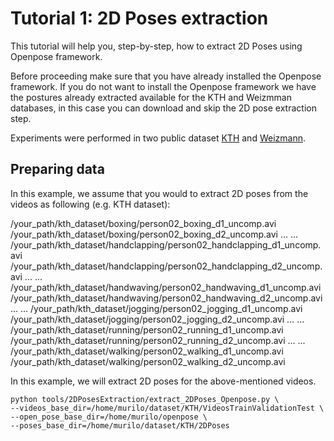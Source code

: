 # Tutorial 1: 2D Poses extraction

This tutorial will help you, step-by-step, how to extract 2D Poses using Openpose framework.

Before proceeding make sure that you have already installed the Openpose framework. If you do not want to install the Openpose framework we have the postures already extracted available for the KTH and Weizmman databases, in this case you can download and skip the 2D pose extraction step.

Experiments were performed in two public dataset [KTH](http://www.nada.kth.se/cvap/actions/) and [Weizmann](http://www.wisdom.weizmann.ac.il/~vision/SpaceTimeActions.html).

## Preparing data

In this example, we assume that you would to extract 2D poses from the videos as following (e.g. KTH dataset):

/your_path/kth_dataset/boxing/person02_boxing_d1_uncomp.avi
/your_path/kth_dataset/boxing/person02_boxing_d2_uncomp.avi
...
...
/your_path/kth_dataset/handclapping/person02_handclapping_d1_uncomp.avi
/your_path/kth_dataset/handclapping/person02_handclapping_d2_uncomp.avi
...
...
/your_path/kth_dataset/handwaving/person02_handwaving_d1_uncomp.avi
/your_path/kth_dataset/handwaving/person02_handwaving_d2_uncomp.avi
...
...
/your_path/kth_dataset/jogging/person02_jogging_d1_uncomp.avi
/your_path/kth_dataset/jogging/person02_jogging_d2_uncomp.avi
...
...
/your_path/kth_dataset/running/person02_running_d1_uncomp.avi
/your_path/kth_dataset/running/person02_running_d2_uncomp.avi
...
...
/your_path/kth_dataset/walking/person02_walking_d1_uncomp.avi
/your_path/kth_dataset/walking/person02_walking_d2_uncomp.avi


In this example, we will extract 2D poses for the above-mentioned videos.


```
python tools/2DPosesExtraction/extract_2DPoses_Openpose.py \
--videos_base_dir=/home/murilo/dataset/KTH/VideosTrainValidationTest \
--open_pose_base_dir=/home/murilo/openpose \
--poses_base_dir=/home/murilo/dataset/KTH/2DPoses
```


